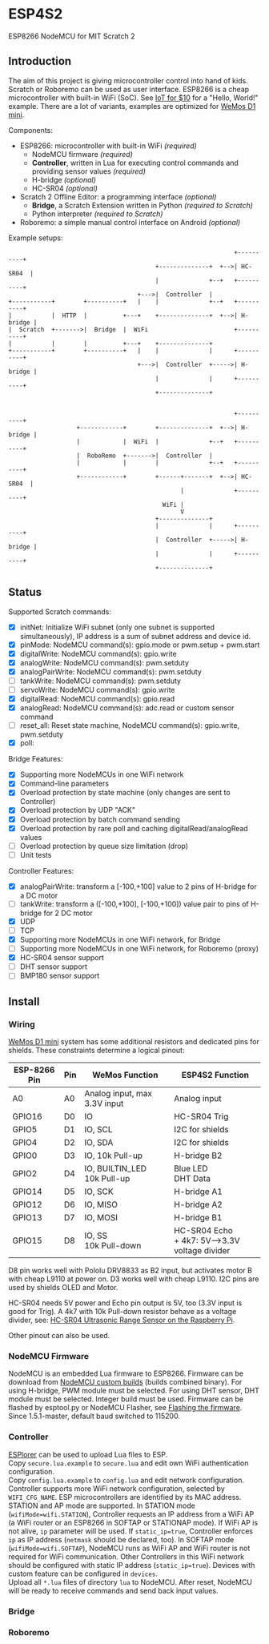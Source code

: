 # ESP4S2
ESP8266 NodeMCU for MIT Scratch 2

## Introduction
The aim of this project is giving microcontroller control into hand of kids. Scratch or Roboremo can be used as user interface. ESP8266 is a cheap microcontroller with built-in WiFi (SoC). See [IoT for $10](https://prezi.com/j9xhibnr7qbj/iot-for-10/) for a "Hello, World!" example. There are a lot of variants, examples are optimized for [WeMos D1 mini](http://www.wemos.cc/Products/d1_mini.html).

Components:
* ESP8266: microcontroller with built-in WiFi _(required)_
  * NodeMCU firmware _(required)_
  * __Controller__, written in Lua for executing control commands and providing sensor values _(required)_
  * H-bridge _(optional)_
  * HC-SR04 _(optional)_
* Scratch 2 Offline Editor: a programming interface _(optional)_
  * __Bridge__, a Scratch Extension written in Python _(required to Scratch)_
  * Python interpreter _(required to Scratch)_
* Roboremo: a simple manual control interface on Android _(optional)_

Example setups:
```
                                                               +----------+
                                         +--------------+  +-->| HC-SR04  |
                                         |              +--+   +----------+
                                    +--->|  Controller  |
+-----------+        +----------+   |    |              +--+   +----------+
|           |  HTTP  |          +---+    +--------------+  +-->| H-bridge |
|  Scratch  +------->|  Bridge  |  WiFi                        +----------+
|           |        |          +---+    +--------------+
+-----------+        +----------+   |    |              |      +----------+
                                    +--->|  Controller  +----->| H-bridge |
                                         |              |      +----------+
                                         +--------------+


                                                               +----------+
                   +------------+        +--------------+  +-->| H-bridge |
                   |            |  WiFi  |              +--+   +----------+
                   |  RoboRemo  +------->|  Controller  |
                   |            |        |              +--+   +----------+
                   +------------+        +------+-------+  +-->| HC-SR04  |
                                                |              +----------+
                                           WiFi |
                                                V
                                         +--------------+
                                         |              |      +----------+
                                         |  Controller  +----->| H-bridge |
                                         |              |      +----------+
                                         +--------------+

```

## Status
Supported Scratch commands:
- [x] initNet: Initialize WiFi subnet (only one subnet is supported simultaneously), IP address is a sum of subnet address and device id.
- [x] pinMode: NodeMCU command(s): gpio.mode or pwm.setup + pwm.start
- [x] digitalWrite: NodeMCU command(s): gpio.write
- [x] analogWrite: NodeMCU command(s): pwm.setduty
- [x] analogPairWrite: NodeMCU command(s): pwm.setduty
- [ ] tankWrite: NodeMCU command(s): pwm.setduty
- [ ] servoWrite: NodeMCU command(s): gpio.write
- [x] digitalRead: NodeMCU command(s): gpio.read
- [x] analogRead: NodeMCU command(s): adc.read or custom sensor command
- [ ] reset_all: Reset state machine, NodeMCU command(s): gpio.write, pwm.setduty
- [x] poll: 

Bridge Features:
- [x] Supporting more NodeMCUs in one WiFi network
- [x] Command-line parameters
- [x] Overload protection by state machine (only changes are sent to Controller)
- [x] Overload protection by UDP "ACK"
- [x] Overload protection by batch command sending
- [x] Overload protection by rare poll and caching digitalRead/analogRead values
- [ ] Overload protection by queue size limitation (drop) 
- [ ] Unit tests 

Controller Features:
- [x] analogPairWrite: transform a [-100,+100] value to 2 pins of H-bridge for a DC motor 
- [ ] tankWrite: transform a ([-100,+100], [-100,+100]) value pair to pins of H-bridge for 2 DC motor 
- [x] UDP
- [ ] TCP
- [x] Supporting more NodeMCUs in one WiFi network, for Bridge
- [ ] Supporting more NodeMCUs in one WiFi network, for Roboremo (proxy)
- [x] HC-SR04 sensor support
- [ ] DHT sensor support
- [ ] BMP180 sensor support

## Install

### Wiring
[WeMos D1 mini](http://www.wemos.cc/Products/d1_mini.html) system has some additional resistors and dedicated pins for shields. These constraints determine a logical pinout:

| ESP-8266 Pin| Pin | WeMos Function | ESP4S2 Function
| --- | --- | ---  | --- 
| A0     | A0 | Analog input, max 3.3V input | Analog input
| GPIO16 | D0 | IO              | HC-SR04 Trig
| GPIO5  | D1 | IO, SCL         | I2C for shields
| GPIO4  | D2 | IO, SDA         | I2C for shields
| GPIO0  | D3 | IO, 10k Pull-up | H-bridge B2
| GPIO2  | D4 | IO, BUILTIN_LED<br/>10k Pull-up | Blue LED<br/>DHT Data
| GPIO14 | D5 | IO, SCK         | H-bridge A1
| GPIO12 | D6 | IO, MISO        | H-bridge A2
| GPIO13 | D7 | IO, MOSI        | H-bridge B1
| GPIO15 | D8 | IO, SS<br/>10k Pull-down | HC-SR04 Echo<br/>+ 4k7: 5V-->3.3V voltage divider

D8 pin works well with Pololu DRV8833 as B2 input, but activates motor B with cheap L9110 at power on. D3 works well with cheap L9110. I2C pins are used by shields OLED and Motor.

HC-SR04 needs 5V power and Echo pin output is 5V, too (3.3V input is good for Trig). A 4k7 with 10k Pull-down resistor behave as a voltage divider, see: [HC-SR04 Ultrasonic Range Sensor on the Raspberry Pi](http://www.modmypi.com/blog/hc-sr04-ultrasonic-range-sensor-on-the-raspberry-pi).

Other pinout can also be used.

### NodeMCU Firmware
NodeMCU is an embedded Lua firmware to ESP8266. Firmware can be download from [NodeMCU custom builds](https://nodemcu-build.com/) (builds combined binary). For using H-bridge, PWM module must be selected. For using DHT sensor, DHT module must be selected. Integer build must be used.
Firmware can be flashed by esptool.py or NodeMCU Flasher, see [Flashing the firmware](https://nodemcu.readthedocs.io/en/dev/en/flash/). Since 1.5.1-master, default baud switched to 115200.

### Controller
[ESPlorer](http://esp8266.ru/esplorer/) can be used to upload Lua files to ESP.<br/>
Copy ```secure.lua.example``` to ```secure.lua``` and edit own WiFi authentication configuration.<br/>Copy ```config.lua.example``` to ```config.lua``` and edit network configuration. Controller supports more WiFi network configuration, selected by ```WIFI_CFG_NAME```. ESP microcontrollers are identified by its MAC address. STATION and AP mode are supported. In STATION mode (```wifiMode=wifi.STATION```), Controller requests an IP address from a WiFi AP (a WiFi router or an ESP8266 in SOFTAP or STATIONAP mode). If WiFi AP is not alive, ```ip``` parameter will be used. If ```static_ip=true```, Controller enforces ```ip``` as IP address (```netmask``` should be declared, too). In SOFTAP mode (```wifiMode=wifi.SOFTAP```), NodeMCU runs as WiFi AP and WiFi router is not required for WiFi communication. Other Controllers in this WiFi network should be configured with static IP address (```static_ip=true```). Devices with custom feature can be configured in ```devices```.<br/>
Upload all ```*.lua``` files of directory ```lua``` to NodeMCU. After reset, NodeMCU will be ready to receive commands and send back input values.

### Bridge

### Roboremo
